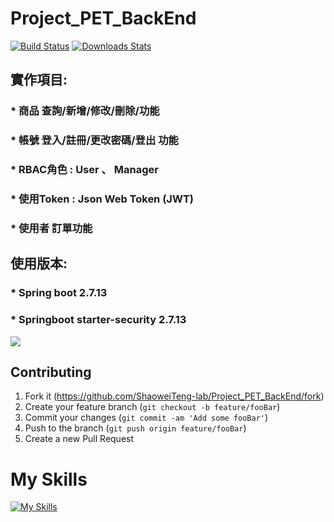 # Project_PET_BackEnd
[![Build Status][travis-image]][travis-url]
[![Downloads Stats][npm-downloads]][npm-url]

## 實作項目:

### * 商品 查詢/新增/修改/刪除/功能

### * 帳號 登入/註冊/更改密碼/登出 功能

### * RBAC角色 : User 、 Manager

### * 使用Token : Json Web Token (JWT)

### * 使用者 訂單功能

## 使用版本:
### * Spring boot 2.7.13
### * Springboot starter-security 2.7.13
![](header.png)







## Contributing

1. Fork it (<https://github.com/ShaoweiTeng-lab/Project_PET_BackEnd/fork>)
2. Create your feature branch (`git checkout -b feature/fooBar`)
3. Commit your changes (`git commit -am 'Add some fooBar'`)
4. Push to the branch (`git push origin feature/fooBar`)
5. Create a new Pull Request

<!-- Markdown link & img dfn's -->
[npm-image]: https://img.shields.io/npm/v/datadog-metrics.svg?style=flat-square
[npm-url]: https://npmjs.org/package/datadog-metrics
[npm-downloads]: https://img.shields.io/npm/dm/datadog-metrics.svg?style=flat-square
[travis-image]: https://img.shields.io/travis/dbader/node-datadog-metrics/master.svg?style=flat-square
[travis-url]: https://travis-ci.org/dbader/node-datadog-metrics
[wiki]: https://github.com/yourname/yourproject/wiki

<h1>My Skills</h1>

[![My Skills](https://skillicons.dev/icons?i=java,spring,css,html,js&theme=light)](https://skillicons.dev)

